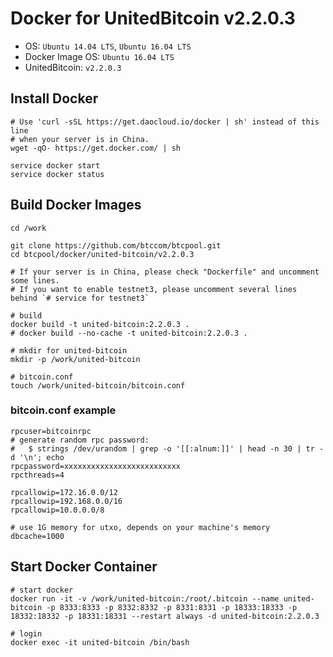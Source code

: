 Docker for UnitedBitcoin v2.2.0.3
============================

* OS: `Ubuntu 14.04 LTS`, `Ubuntu 16.04 LTS`
* Docker Image OS: `Ubuntu 16.04 LTS`
* UnitedBitcoin: `v2.2.0.3`

## Install Docker

```
# Use 'curl -sSL https://get.daocloud.io/docker | sh' instead of this line
# when your server is in China.
wget -qO- https://get.docker.com/ | sh

service docker start
service docker status
```

## Build Docker Images

```
cd /work

git clone https://github.com/btccom/btcpool.git
cd btcpool/docker/united-bitcoin/v2.2.0.3

# If your server is in China, please check "Dockerfile" and uncomment some lines.
# If you want to enable testnet3, please uncomment several lines behind `# service for testnet3`

# build
docker build -t united-bitcoin:2.2.0.3 .
# docker build --no-cache -t united-bitcoin:2.2.0.3 .

# mkdir for united-bitcoin
mkdir -p /work/united-bitcoin

# bitcoin.conf
touch /work/united-bitcoin/bitcoin.conf
```

### bitcoin.conf example

```
rpcuser=bitcoinrpc
# generate random rpc password:
#   $ strings /dev/urandom | grep -o '[[:alnum:]]' | head -n 30 | tr -d '\n'; echo
rpcpassword=xxxxxxxxxxxxxxxxxxxxxxxxxx
rpcthreads=4

rpcallowip=172.16.0.0/12
rpcallowip=192.168.0.0/16
rpcallowip=10.0.0.0/8

# use 1G memory for utxo, depends on your machine's memory
dbcache=1000
```

## Start Docker Container

```
# start docker
docker run -it -v /work/united-bitcoin:/root/.bitcoin --name united-bitcoin -p 8333:8333 -p 8332:8332 -p 8331:8331 -p 18333:18333 -p 18332:18332 -p 18331:18331 --restart always -d united-bitcoin:2.2.0.3

# login
docker exec -it united-bitcoin /bin/bash
```
